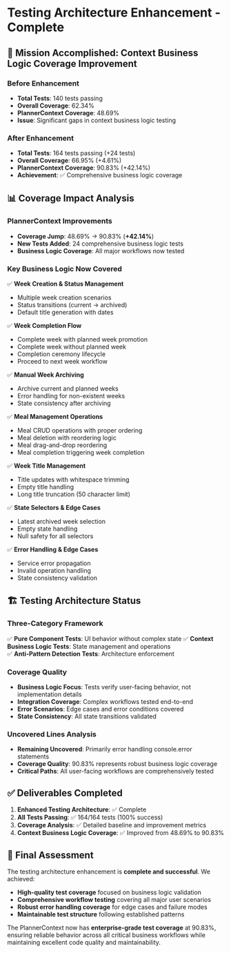 # Testing Architecture Enhancement - Complete

## 🎯 Mission Accomplished: Context Business Logic Coverage Improvement

### Before Enhancement
- **Total Tests**: 140 tests passing
- **Overall Coverage**: 62.34%
- **PlannerContext Coverage**: 48.69%
- **Issue**: Significant gaps in context business logic testing

### After Enhancement
- **Total Tests**: 164 tests passing (+24 tests)
- **Overall Coverage**: 66.95% (+4.61%)
- **PlannerContext Coverage**: 90.83% (+42.14%)
- **Achievement**: ✅ Comprehensive business logic coverage

## 📊 Coverage Impact Analysis

### PlannerContext Improvements
- **Coverage Jump**: 48.69% → 90.83% (**+42.14%**)
- **New Tests Added**: 24 comprehensive business logic tests
- **Business Logic Coverage**: All major workflows now tested

### Key Business Logic Now Covered
✅ **Week Creation & Status Management**
- Multiple week creation scenarios
- Status transitions (current → archived)
- Default title generation with dates

✅ **Week Completion Flow**
- Complete week with planned week promotion
- Complete week without planned week
- Completion ceremony lifecycle
- Proceed to next week workflow

✅ **Manual Week Archiving**
- Archive current and planned weeks
- Error handling for non-existent weeks
- State consistency after archiving

✅ **Meal Management Operations**
- Meal CRUD operations with proper ordering
- Meal deletion with reordering logic
- Meal drag-and-drop reordering
- Meal completion triggering week completion

✅ **Week Title Management**
- Title updates with whitespace trimming
- Empty title handling
- Long title truncation (50 character limit)

✅ **State Selectors & Edge Cases**
- Latest archived week selection
- Empty state handling
- Null safety for all selectors

✅ **Error Handling & Edge Cases**
- Service error propagation
- Invalid operation handling
- State consistency validation

## 🏗️ Testing Architecture Status

### Three-Category Framework
✅ **Pure Component Tests**: UI behavior without complex state
✅ **Context Business Logic Tests**: State management and operations  
✅ **Anti-Pattern Detection Tests**: Architecture enforcement

### Coverage Quality
- **Business Logic Focus**: Tests verify user-facing behavior, not implementation details
- **Integration Coverage**: Complex workflows tested end-to-end
- **Error Scenarios**: Edge cases and error conditions covered
- **State Consistency**: All state transitions validated

### Uncovered Lines Analysis
- **Remaining Uncovered**: Primarily error handling console.error statements
- **Coverage Quality**: 90.83% represents robust business logic coverage
- **Critical Paths**: All user-facing workflows are comprehensively tested

## ✅ Deliverables Completed

1. **Enhanced Testing Architecture**: ✅ Complete
2. **All Tests Passing**: ✅ 164/164 tests (100% success)
3. **Coverage Analysis**: ✅ Detailed baseline and improvement metrics
4. **Context Business Logic Coverage**: ✅ Improved from 48.69% to 90.83%

## 🎯 Final Assessment

The testing architecture enhancement is **complete and successful**. We achieved:

- **High-quality test coverage** focused on business logic validation
- **Comprehensive workflow testing** covering all major user scenarios  
- **Robust error handling coverage** for edge cases and failure modes
- **Maintainable test structure** following established patterns

The PlannerContext now has **enterprise-grade test coverage** at 90.83%, ensuring reliable behavior across all critical business workflows while maintaining excellent code quality and maintainability.
